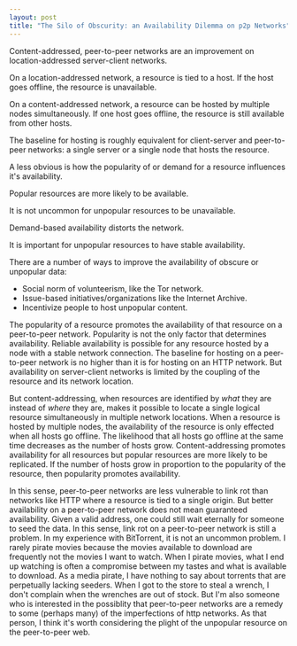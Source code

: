 ```yaml
---
layout: post
title: "The Silo of Obscurity: an Availability Dilemma on p2p Networks"
---
```


Content-addressed, peer-to-peer networks are an improvement on 
location-addressed server-client networks.

On a location-addressed network, a resource is tied to a host. If the host goes 
offline, the resource is unavailable.

On a content-addressed network, a resource can be hosted by multiple nodes
simultaneously.
If one host goes offline, the resource is still available from other hosts.

The baseline for hosting is roughly equivalent for client-server and 
peer-to-peer networks: a single server or a single node that hosts the resource.

A less obvious is how the popularity of or demand for a resource influences it's
availability.

Popular resources are more likely to be available.

It is not uncommon for unpopular resources to be unavailable.

Demand-based availability distorts the network.

It is important for unpopular resources to have stable availability.

There are a number of ways to improve the availability of obscure or unpopular
data:

- Social norm of volunteerism, like the Tor network.
- Issue-based initiatives/organizations like the Internet Archive.
- Incentivize people to host unpopular content.

The popularity of a resource promotes the availability of that resource on a
peer-to-peer network.
Popularity is not the only factor that determines availability.
Reliable availability is possible for any resource hosted by a node with a 
stable network connection.
The baseline for hosting on a peer-to-peer network is no higher than it is for
hosting on an HTTP network.
But availability on server-client networks is limited by the coupling of the 
resource and its network location.

But content-addressing, when resources are identified by _what_ they are 
instead of _where_ they are, makes it possible to locate a 
single logical resource simultaneously in multiple network locations. 
When a resource is hosted by multiple nodes, the availability of the resource
is only effected when all hosts go offline.
The likelihood that all hosts go offline at the same time decreases as the 
number of hosts grow.
Content-addressing promotes availability for all resources but popular resources 
are more likely to be replicated.
If the number of hosts grow in proportion to the popularity of the resource,
then popularity promotes availability. 

In this sense, peer-to-peer networks are less vulnerable to link rot than
networks like HTTP where a resource is tied to a single origin.
But better availability on a peer-to-peer network does not mean guaranteed
availability.
Given a valid address, one could still wait eternally for someone to seed the 
data.
In this sense, link rot on a peer-to-peer network is still a problem.
In my experience with BitTorrent, it is not an uncommon problem.
I rarely pirate movies because the movies available to download are frequently 
not the movies I want to watch.
When I pirate movies, what I end up watching is often a compromise between my 
tastes and what is available to download.
As a media pirate, I have nothing to say about torrents that are perpetually
lacking seeders.
When I got to the store to steal a wrench, I don't complain when the wrenches
are out of stock.
But I'm also someone who is interested in the possiblity that peer-to-peer
networks are a remedy to some (perhaps many) of the imperfections of http
networks.
As that person, I think it's worth considering the plight of the unpopular
resource on the peer-to-peer web.

